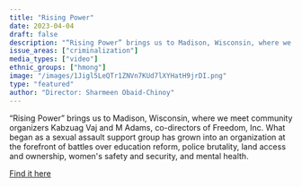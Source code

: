 ```yaml
---
title: "Rising Power"
date: 2023-04-04
draft: false
description: "“Rising Power” brings us to Madison, Wisconsin, where we meet community organizers Kabzuag Vaj and M Adams, co-directors of Freedom, Inc. What began as a sexual assault support group has grown into an organization at the forefront of battles over education reform, police brutality, land access and ownership, women's safety and security, and mental health."
issue_areas: ["criminalization"]
media_types: ["video"]
ethnic_groups: ["hmong"]
image: "/images/1Jigl5LeQTr1ZNVn7KUd7lXYHatH9jrDI.png"
type: "featured"
author: "Director: Sharmeen Obaid-Chinoy"
---
```


“Rising Power” brings us to Madison, Wisconsin, where we meet community organizers Kabzuag Vaj and M Adams, co-directors of Freedom, Inc. What began as a sexual assault support group has grown into an organization at the forefront of battles over education reform, police brutality, land access and ownership, women's safety and security, and mental health.

[Find it here](https://fundamental-film.com/rising-power/)
